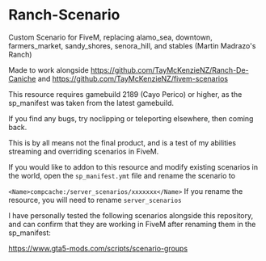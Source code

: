 # Ranch-Scenario


Custom Scenario for FiveM, replacing alamo_sea, downtown, farmers_market, sandy_shores, senora_hill, and stables (Martin Madrazo's Ranch)

Made to work alongside https://github.com/TayMcKenzieNZ/Ranch-De-Caniche and https://github.com/TayMcKenzieNZ/fivem-scenarios

This resource requires gamebuild 2189 (Cayo Perico) or higher, as the sp_manifest was taken from the latest gamebuild.

If you find any bugs, try noclipping or teleporting elsewhere, then coming back. 


This is by all means not the final product, and is a test of my abilities streaming and overriding scenarios in FiveM.

If you would like to addon to this resource and modify existing scenarios in the world, open the `sp_manifest.ymt` file and rename the scenario to

`<Name>compcache:/server_scenarios/xxxxxxx</Name>` If you rename the resource, you will need to rename `server_scenarios`

I have personally tested the following scenarios alongside this repository, and can confirm that they are working in FiveM after renaming them in the sp_manifest:

https://www.gta5-mods.com/scripts/scenario-groups



